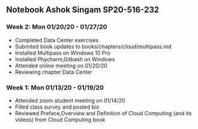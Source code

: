 ## Notebook Ashok Singam SP20-516-232

### Week 2: Mon 01/20/20 - 01/27/20
* Completed Data Center exercises
* Submited book updates to books/chapters/cloud/multipass.md
* Installed Multipass on Windows 10 Pro
* Installed Phycharm,Gitbash on Windows
* Attended online meeting on 01/20/20
* Reviewing chapter:Data Center

### Week 1: Mon 01/13/20 - 01/19/20
* Attended zoom student meeting on 01/14/20
* Filled class survey and posted bio
* Reviewed Preface,Overview and Definition of Cloud Computing (and its videos) from Cloud Computing book




